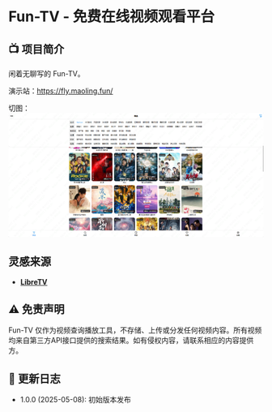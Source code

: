 # Fun-TV - 免费在线视频观看平台

## 📺 项目简介

闲着无聊写的 Fun-TV。

演示站：https://fly.maoling.fun/

切图：
<img src="./assets/images-01.png" alt="images-01" style="zoom:67%;" />

## 灵感来源

- **[LibreTV](https://github.com/LibreSpark/LibreTV)**  

## ⚠️ 免责声明

Fun-TV 仅作为视频查询播放工具，不存储、上传或分发任何视频内容。所有视频均来自第三方API接口提供的搜索结果。如有侵权内容，请联系相应的内容提供方。

## 🔄 更新日志

- 1.0.0 (2025-05-08): 初始版本发布
